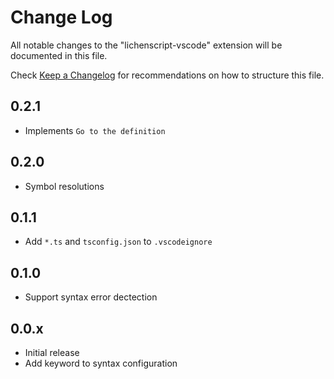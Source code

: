 # Change Log

All notable changes to the "lichenscript-vscode" extension will be documented in this file.

Check [Keep a Changelog](http://keepachangelog.com/) for recommendations on how to structure this file.


## 0.2.1

- Implements `Go to the definition`

## 0.2.0

- Symbol resolutions

## 0.1.1

- Add `*.ts` and `tsconfig.json` to `.vscodeignore`

## 0.1.0

- Support syntax error dectection

## 0.0.x

- Initial release
- Add keyword to syntax configuration

